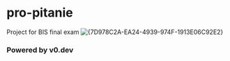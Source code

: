 # pro-pitanie
Project for BIS final exam
![{7D978C2A-EA24-4939-974F-1913E06C92E2}](https://github.com/user-attachments/assets/8f6e3846-c736-410e-8072-19c813d7d841)


 ### Powered by v0.dev
